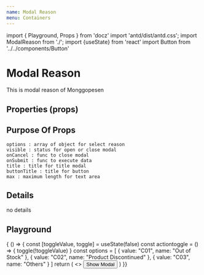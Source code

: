 ```yaml
---
name: Modal Reason
menu: Containers
---
```


import { Playground, Props } from 'docz'
import 'antd/dist/antd.css';
import ModalReason from './';
import {useState} from 'react'
import Button from '../../components/Button'

# Modal Reason
This is modal reason of Monggopesen


## Properties (props)
<Props of={ModalReason} />

## Purpose Of Props
```
options : array of object for select reason
visible : status for open or close modal
onCancel : func to close modal
onSubmit : func to execute data
title : title for title modal
buttonTitle : title for button
max : maximum length for text area
```

## Details
no details

## Playground
<Playground>
{ () => {
   const [toggleValue, toggle] = useState(false)
   const actiontoggle = () => {
     toggle(!toggleValue)
   }
   const options = [
    { value: "C01", name: "Out of Stock" },
    { value: "C02", name: "Product Discontinued" },
    { value: "C03", name: "Others" }
  ]
  return (
    <>
    <ModalReason
      visible={toggleValue}
      options={options}
      title={"Cancel Order"}
      buttonTitle={"Cancel Order"}
      onCancel={actiontoggle}
      onSubmit={actiontoggle}
      />
      <Button onClick={actiontoggle} type="primary">Show Modal</Button>
    </>
  )
}}
</Playground>